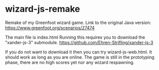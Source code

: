 # wizard-js-remake
Remake of my Greenfoot wizard game.
Link to the original Java version: https://www.greenfoot.org/scenarios/27474

The main file is index.html
Running this requires you to download the "xander-js-3" submodule. 
https://github.com/Ehren-Strifling/xander-js-3

If you do not want to download it then you can try wizard-js-web.html. It should work as long as you are online.
The game is still in the prototyping phase, there are no high scores yet nor any wizard respawning.